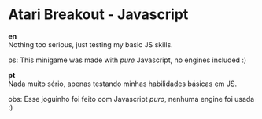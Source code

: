 # Atari Breakout - Javascript
**en**  
Nothing too serious, just testing my basic JS skills.

ps: This minigame was made with *pure* Javascript, no engines included :)
  
**pt**  
Nada muito sério, apenas testando minhas habilidades básicas em JS.

obs: Esse joguinho foi feito com Javascript *puro*, nenhuma engine foi usada :)
